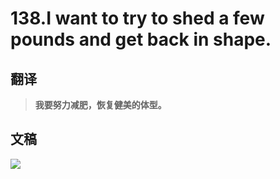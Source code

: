 # 138.I want to try to shed a few pounds and get back in shape.

## 翻译

> **我要努力减肥，恢复健美的体型。**

## 文稿

![](https://cdn.jsdelivr.net/gh/imtianx/speaking180/img/138.jpg)

